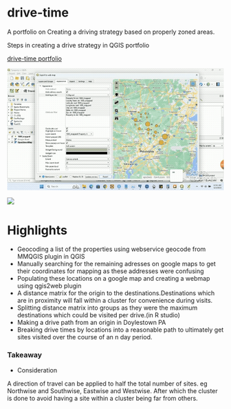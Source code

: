 # drive-time
A portfolio on Creating a driving strategy based on properly zoned areas.

Steps in creating a drive strategy in QGIS portfolio


[drive-time portfolio](https://kof1nti.github.io/drive-times/)

![](https://github.com/kof1nti/drive-times/blob/main/mapped%20sites.gif)

![](https://github.com/kof1nti/drive-times/blob/main/dvpath.gif)

# Highlights 
- Geocoding a list of the properties using webservice  geocode from MMQGIS plugin in QGIS
- Manually searching for the remaining adresses on google maps to get their coordinates for mapping as these addresses were confusing 
- Populating these locations on a google map and creating a webmap using qgis2web plugin
- A distance matrix for the origin to the destinations.Destinations which are in proximity will fall within a cluster for convenience during visits.
- Splitting distance matrix into groups as they were the maximum destinations which could be visited per drive.(in R studio)
- Making a drive path from an origin in Doylestown PA 
- Breaking drive times by locations into a reasonable path to ultimately get sites visited over the course of an n day period.

 


### Takeaway
- Consideration 

A direction of travel can be applied to half the total number of sites. eg Northwise and Southwise, Eastwise and Westwise.
After which the cluster is done to avoid having a site within a cluster being far from others.
